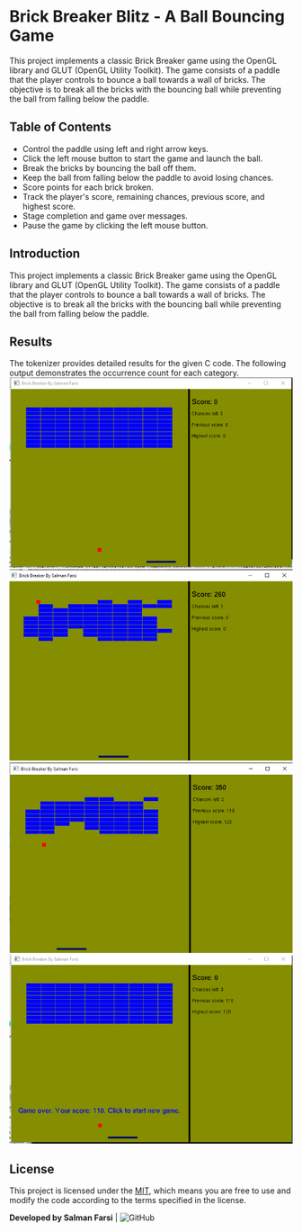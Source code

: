 
# Brick Breaker Blitz - A Ball Bouncing Game

This project implements a classic Brick Breaker game using the OpenGL library and GLUT (OpenGL Utility Toolkit). The game consists of a paddle that the player controls to bounce a ball towards a wall of bricks. The objective is to break all the bricks with the bouncing ball while preventing the ball from falling below the paddle.




## Table of Contents
- Control the paddle using left and right arrow keys.
- Click the left mouse button to start the game and launch the ball.
- Break the bricks by bouncing the ball off them.
- Keep the ball from falling below the paddle to avoid losing chances.
- Score points for each brick broken.
- Track the player's score, remaining chances, previous score, and highest score.
- Stage completion and game over messages.
- Pause the game by clicking the left mouse button.


## Introduction

This project implements a classic Brick Breaker game using the OpenGL library and GLUT (OpenGL Utility Toolkit). The game consists of a paddle that the player controls to bounce a ball towards a wall of bricks. The objective is to break all the bricks with the bouncing ball while preventing the ball from falling below the paddle.
## Results

The tokenizer provides detailed results for the given C code. The following output demonstrates the occurrence count for each category.<br>
![Image 1](https://github.com/Salman1804102/Bricks-Breaker-Game-Gaphics-OpenGL/blob/main/Game%20Interface/graphics_1.PNG)
![Image 2](https://github.com/Salman1804102/Bricks-Breaker-Game-Gaphics-OpenGL/blob/main/Game%20Interface/graphics_2.png)
![Image 3](https://github.com/Salman1804102/Bricks-Breaker-Game-Gaphics-OpenGL/blob/main/Game%20Interface/graphics_3.png)
![Image 4](https://github.com/Salman1804102/Bricks-Breaker-Game-Gaphics-OpenGL/blob/main/Game%20Interface/graphics_4.PNG)
## License

This project is licensed under the [MIT](https://choosealicense.com/licenses/mit/), which means you are free to use and modify the code according to the terms specified in the license.

**Developed by Salman Farsi** | ![GitHub](https://github.com/Salman1804102)
